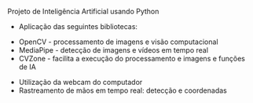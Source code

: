 Projeto de Inteligência Artificial usando Python 

- Aplicação das seguintes bibliotecas:
 * OpenCV - processamento de imagens e visão computacional
 * MediaPipe - detecção de imagens e vídeos em tempo real
 * CVZone - facilita a execução do processamento e imagens e funções de IA
- Utilização da webcam do computador
- Rastreamento de mãos em tempo real: detecção e coordenadas
